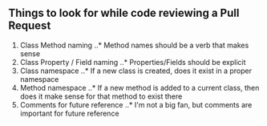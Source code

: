 ## Things to look for while code reviewing a Pull Request

1. Class Method naming
..* Method names should be a verb that makes sense
2. Class Property / Field naming
..* Properties/Fields should be explicit
3. Class namespace
..* If a new class is created, does it exist in a proper namespace
4. Method namespace
..* If a new method is added to a current class, then does it make sense for that method to exist there
5. Comments for future reference
..* I'm not a big fan, but comments are important for future reference